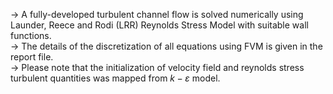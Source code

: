 -> A fully-developed turbulent channel flow is solved numerically using Launder, Reece and Rodi (LRR) Reynolds Stress Model with suitable wall functions.  
-> The details of the discretization of all equations using FVM is given in the report file.  
-> Please note that the initialization of velocity field and reynolds stress turbulent quantities was mapped from $k-\varepsilon$ model.
